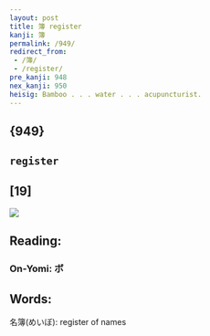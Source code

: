 ```yaml
---
layout: post
title: 簿 register
kanji: 簿
permalink: /949/
redirect_from:
 - /簿/
 - /register/
pre_kanji: 948
nex_kanji: 950
heisig: Bamboo . . . water . . . acupuncturist.
---
```


## {949}

## `register`

## [19]

<div class="stroke"><img src="E7B0BF.png" /></div>

## Reading:

### On-Yomi: ボ

## Words:

名簿(めいぼ): register of names
